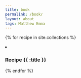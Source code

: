 ```yaml
---
title: book
permalink: /book/
layout: about
tags: Matthew Emma
---
```


{% for recipe in site.collections %}
  <li>
    <h3 class="post-meta">
      Recipe {{ :title }}
    </h3>
  </li>
{% endfor %}
